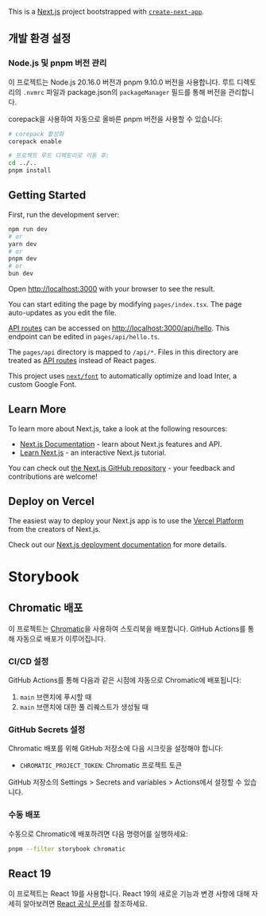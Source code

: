 This is a [Next.js](https://nextjs.org/) project bootstrapped with [`create-next-app`](https://github.com/vercel/next.js/tree/canary/packages/create-next-app).

## 개발 환경 설정

### Node.js 및 pnpm 버전 관리

이 프로젝트는 Node.js 20.16.0 버전과 pnpm 9.10.0 버전을 사용합니다. 루트 디렉토리의 `.nvmrc` 파일과 package.json의 `packageManager` 필드를 통해 버전을 관리합니다.

corepack을 사용하여 자동으로 올바른 pnpm 버전을 사용할 수 있습니다:

```bash
# corepack 활성화
corepack enable

# 프로젝트 루트 디렉토리로 이동 후:
cd ../..
pnpm install
```

## Getting Started

First, run the development server:

```bash
npm run dev
# or
yarn dev
# or
pnpm dev
# or
bun dev
```

Open [http://localhost:3000](http://localhost:3000) with your browser to see the result.

You can start editing the page by modifying `pages/index.tsx`. The page auto-updates as you edit the file.

[API routes](https://nextjs.org/docs/api-routes/introduction) can be accessed on [http://localhost:3000/api/hello](http://localhost:3000/api/hello). This endpoint can be edited in `pages/api/hello.ts`.

The `pages/api` directory is mapped to `/api/*`. Files in this directory are treated as [API routes](https://nextjs.org/docs/api-routes/introduction) instead of React pages.

This project uses [`next/font`](https://nextjs.org/docs/basic-features/font-optimization) to automatically optimize and load Inter, a custom Google Font.

## Learn More

To learn more about Next.js, take a look at the following resources:

- [Next.js Documentation](https://nextjs.org/docs) - learn about Next.js features and API.
- [Learn Next.js](https://nextjs.org/learn) - an interactive Next.js tutorial.

You can check out [the Next.js GitHub repository](https://github.com/vercel/next.js/) - your feedback and contributions are welcome!

## Deploy on Vercel

The easiest way to deploy your Next.js app is to use the [Vercel Platform](https://vercel.com/new?utm_medium=default-template&filter=next.js&utm_source=create-next-app&utm_campaign=create-next-app-readme) from the creators of Next.js.

Check out our [Next.js deployment documentation](https://nextjs.org/docs/deployment) for more details.

# Storybook

## Chromatic 배포

이 프로젝트는 [Chromatic](https://www.chromatic.com/)을 사용하여 스토리북을 배포합니다. GitHub Actions를 통해 자동으로 배포가 이루어집니다.

### CI/CD 설정

GitHub Actions를 통해 다음과 같은 시점에 자동으로 Chromatic에 배포됩니다:

1. `main` 브랜치에 푸시할 때
2. `main` 브랜치에 대한 풀 리퀘스트가 생성될 때

### GitHub Secrets 설정

Chromatic 배포를 위해 GitHub 저장소에 다음 시크릿을 설정해야 합니다:

- `CHROMATIC_PROJECT_TOKEN`: Chromatic 프로젝트 토큰

GitHub 저장소의 Settings > Secrets and variables > Actions에서 설정할 수 있습니다.

### 수동 배포

수동으로 Chromatic에 배포하려면 다음 명령어를 실행하세요:

```bash
pnpm --filter storybook chromatic
```

## React 19

이 프로젝트는 React 19를 사용합니다. React 19의 새로운 기능과 변경 사항에 대해 자세히 알아보려면 [React 공식 문서](https://react.dev/blog/2023/03/16/introducing-react-19)를 참조하세요.
